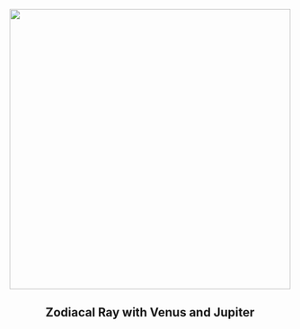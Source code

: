 
<p align="center"><img src="https://apod.nasa.gov/apod/image/2302/ZodiacalPlanets_Merzlyakov_960.jpg" width="500" height="500"></p>
<h2 align="center"> Zodiacal Ray with Venus and Jupiter </h2>
